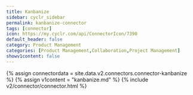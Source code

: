 ```yaml
---
title: Kanbanize
sidebar: cyclr_sidebar
permalink: kanbanize-connector
tags: [connector]
icon: https://my.cyclr.com/api/ConnectorIcon/7390
default_header: false
category: Product Management
categories: [Product Management,Collaboration,Project Management]
showv1content: false
---
```

{% assign connectordata = site.data.v2.connectors.connector-kanbanize %}
{% assign v1content = "kanbanize.md" %}
{% include v2/connector/connector.html %}	